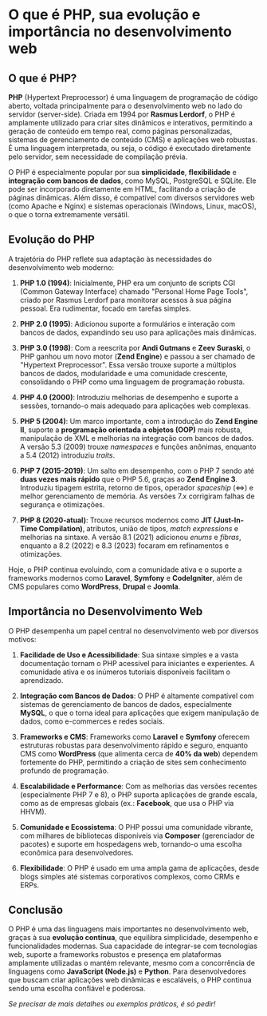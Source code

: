 # O que é PHP, sua evolução e importância no desenvolvimento web

## O que é PHP?

**PHP** (Hypertext Preprocessor) é uma linguagem de programação de código aberto, voltada principalmente para o desenvolvimento web no lado do servidor (server-side). Criada em 1994 por **Rasmus Lerdorf**, o PHP é amplamente utilizado para criar sites dinâmicos e interativos, permitindo a geração de conteúdo em tempo real, como páginas personalizadas, sistemas de gerenciamento de conteúdo (CMS) e aplicações web robustas. É uma linguagem interpretada, ou seja, o código é executado diretamente pelo servidor, sem necessidade de compilação prévia.

O PHP é especialmente popular por sua **simplicidade**, **flexibilidade** e **integração com bancos de dados**, como MySQL, PostgreSQL e SQLite. Ele pode ser incorporado diretamente em HTML, facilitando a criação de páginas dinâmicas. Além disso, é compatível com diversos servidores web (como Apache e Nginx) e sistemas operacionais (Windows, Linux, macOS), o que o torna extremamente versátil.

## Evolução do PHP

A trajetória do PHP reflete sua adaptação às necessidades do desenvolvimento web moderno:

1. **PHP 1.0 (1994)**: Inicialmente, PHP era um conjunto de scripts CGI (Common Gateway Interface) chamado "Personal Home Page Tools", criado por Rasmus Lerdorf para monitorar acessos à sua página pessoal. Era rudimentar, focado em tarefas simples.

2. **PHP 2.0 (1995)**: Adicionou suporte a formulários e interação com bancos de dados, expandindo seu uso para aplicações mais dinâmicas.

3. **PHP 3.0 (1998)**: Com a reescrita por **Andi Gutmans** e **Zeev Suraski**, o PHP ganhou um novo motor (**Zend Engine**) e passou a ser chamado de "Hypertext Preprocessor". Essa versão trouxe suporte a múltiplos bancos de dados, modularidade e uma comunidade crescente, consolidando o PHP como uma linguagem de programação robusta.

4. **PHP 4.0 (2000)**: Introduziu melhorias de desempenho e suporte a sessões, tornando-o mais adequado para aplicações web complexas.

5. **PHP 5 (2004)**: Um marco importante, com a introdução do **Zend Engine II**, suporte a **programação orientada a objetos (OOP)** mais robusta, manipulação de XML e melhorias na integração com bancos de dados. A versão 5.3 (2009) trouxe *namespaces* e funções anônimas, enquanto a 5.4 (2012) introduziu *traits*.

6. **PHP 7 (2015-2019)**: Um salto em desempenho, com o PHP 7 sendo até **duas vezes mais rápido** que o PHP 5.6, graças ao **Zend Engine 3**. Introduziu tipagem estrita, retorno de tipos, operador *spaceship* (<=>) e melhor gerenciamento de memória. As versões 7.x corrigiram falhas de segurança e otimizações.

7. **PHP 8 (2020-atual)**: Trouxe recursos modernos como **JIT (Just-In-Time Compilation)**, atributos, união de tipos, *match expressions* e melhorias na sintaxe. A versão 8.1 (2021) adicionou *enums* e *fibras*, enquanto a 8.2 (2022) e 8.3 (2023) focaram em refinamentos e otimizações.

Hoje, o PHP continua evoluindo, com a comunidade ativa e o suporte a frameworks modernos como **Laravel**, **Symfony** e **CodeIgniter**, além de CMS populares como **WordPress**, **Drupal** e **Joomla**.

## Importância no Desenvolvimento Web

O PHP desempenha um papel central no desenvolvimento web por diversos motivos:

1. **Facilidade de Uso e Acessibilidade**: Sua sintaxe simples e a vasta documentação tornam o PHP acessível para iniciantes e experientes. A comunidade ativa e os inúmeros tutoriais disponíveis facilitam o aprendizado.

2. **Integração com Bancos de Dados**: O PHP é altamente compatível com sistemas de gerenciamento de bancos de dados, especialmente **MySQL**, o que o torna ideal para aplicações que exigem manipulação de dados, como e-commerces e redes sociais.

3. **Frameworks e CMS**: Frameworks como **Laravel** e **Symfony** oferecem estruturas robustas para desenvolvimento rápido e seguro, enquanto CMS como **WordPress** (que alimenta cerca de **40% da web**) dependem fortemente do PHP, permitindo a criação de sites sem conhecimento profundo de programação.

4. **Escalabilidade e Performance**: Com as melhorias das versões recentes (especialmente PHP 7 e 8), o PHP suporta aplicações de grande escala, como as de empresas globais (ex.: **Facebook**, que usa o PHP via HHVM).

5. **Comunidade e Ecossistema**: O PHP possui uma comunidade vibrante, com milhares de bibliotecas disponíveis via **Composer** (gerenciador de pacotes) e suporte em hospedagens web, tornando-o uma escolha econômica para desenvolvedores.

6. **Flexibilidade**: O PHP é usado em uma ampla gama de aplicações, desde blogs simples até sistemas corporativos complexos, como CRMs e ERPs.

## Conclusão

O PHP é uma das linguagens mais importantes no desenvolvimento web, graças à sua **evolução contínua**, que equilibra simplicidade, desempenho e funcionalidades modernas. Sua capacidade de integrar-se com tecnologias web, suporte a frameworks robustos e presença em plataformas amplamente utilizadas o mantém relevante, mesmo com a concorrência de linguagens como **JavaScript (Node.js)** e **Python**. Para desenvolvedores que buscam criar aplicações web dinâmicas e escaláveis, o PHP continua sendo uma escolha confiável e poderosa.

*Se precisar de mais detalhes ou exemplos práticos, é só pedir!*

